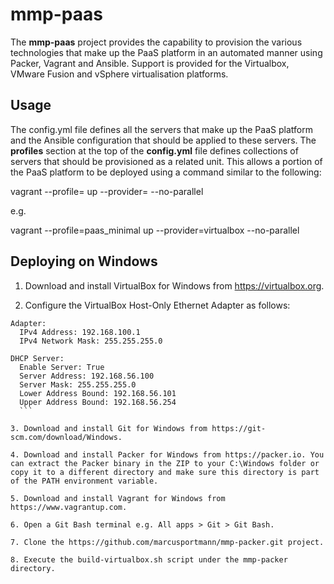 # mmp-paas

The **mmp-paas** project provides the capability to provision the various technologies that make up the PaaS platform in an automated manner using Packer, Vagrant and Ansible. Support is provided for the Virtualbox, VMware Fusion and vSphere virtualisation platforms.

## Usage

The config.yml file defines all the servers that make up the PaaS platform and the Ansible configuration that should be applied to these servers. The **profiles** section at the top of the **config.yml** file defines collections of servers that should be provisioned as a related unit. This allows a portion of the PaaS platform to be deployed using a command similar to the following:

vagrant --profile=<PROFILE NAME> up --provider=<PROVIDER NAME> --no-parallel

e.g.

vagrant --profile=paas_minimal up --provider=virtualbox --no-parallel

## Deploying on Windows

1. Download and install VirtualBox for Windows from https://virtualbox.org.

2. Configure the VirtualBox Host-Only Ethernet Adapter as follows:

  ```
  Adapter:
    IPv4 Address: 192.168.100.1
    IPv4 Network Mask: 255.255.255.0
  
  DHCP Server:
    Enable Server: True
    Server Address: 192.168.56.100
    Server Mask: 255.255.255.0
    Lower Address Bound: 192.168.56.101
    Upper Address Bound: 192.168.56.254
    ```

3. Download and install Git for Windows from https://git-scm.com/download/Windows.

4. Download and install Packer for Windows from https://packer.io. You can extract the Packer binary in the ZIP to your C:\Windows folder or copy it to a different directory and make sure this directory is part of the PATH environment variable.

5. Download and install Vagrant for Windows from https://www.vagrantup.com.

6. Open a Git Bash terminal e.g. All apps > Git > Git Bash.

7. Clone the https://github.com/marcusportmann/mmp-packer.git project.

8. Execute the build-virtualbox.sh script under the mmp-packer directory.


